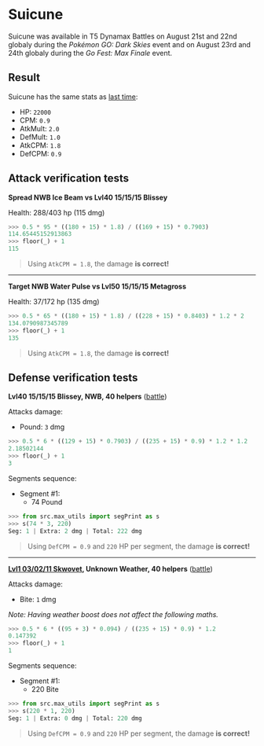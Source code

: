 # Suicune

Suicune was available in T5 Dynamax Battles on August 21st and 22nd globaly during the *Pokémon GO: Dark Skies* event and on August 23rd and 24th globaly during the *Go Fest: Max Finale* event.

## Result

Suicune has the same stats as [last time](./20250510_suicune.md):

- HP: `22000`
- CPM: `0.9`
- AtkMult: `2.0`
- DefMult: `1.0`
- AtkCPM: `1.8`
- DefCPM: `0.9`

## Attack verification tests

**Spread NWB Ice Beam vs Lvl40 15/15/15 Blissey**

Health: 288/403 hp (115 dmg)

```python
>>> 0.5 * 95 * ((180 + 15) * 1.8) / ((169 + 15) * 0.7903)
114.65445152913863
>>> floor(_) + 1
115
```

> Using `AtkCPM = 1.8`, the damage **is correct!**

---

**Target NWB Water Pulse vs Lvl50 15/15/15 Metagross**

Health: 37/172 hp (135 dmg)

```python
>>> 0.5 * 65 * ((180 + 15) * 1.8) / ((228 + 15) * 0.8403) * 1.2 * 2
134.0790987345789
>>> floor(_) + 1
135
```

> Using `AtkCPM = 1.8`, the damage **is correct!**

## Defense verification tests

**Lvl40 15/15/15 Blissey, NWB, 40 helpers** ([battle](https://www.youtube.com/shorts/SzxmBsSgkaM))

Attacks damage:
- Pound: `3` dmg

```python
>>> 0.5 * 6 * ((129 + 15) * 0.7903) / ((235 + 15) * 0.9) * 1.2 * 1.2
2.18502144
>>> floor(_) + 1
3
```

Segments sequence:
- Segment #1:
  - 74 Pound

```python
>>> from src.max_utils import segPrint as s
>>> s(74 * 3, 220)
Seg: 1 | Extra: 2 dmg | Total: 222 dmg
```

> Using `DefCPM = 0.9` and `220` HP per segment, the damage **is correct!**

---

**[Lvl1 03/02/11 Skwovet](../../res/skwovet_01.png), Unknown Weather, 40 helpers** ([battle](https://www.youtube.com/watch?v=3HlwuySkkw4))

Attacks damage:
- Bite: `1` dmg

*Note: Having weather boost does not affect the following maths.*

```python
>>> 0.5 * 6 * ((95 + 3) * 0.094) / ((235 + 15) * 0.9) * 1.2
0.147392
>>> floor(_) + 1
1
```

Segments sequence:
- Segment #1:
  - 220 Bite

```python
>>> from src.max_utils import segPrint as s
>>> s(220 * 1, 220)
Seg: 1 | Extra: 0 dmg | Total: 220 dmg
```

> Using `DefCPM = 0.9` and `220` HP per segment, the damage **is correct!**
